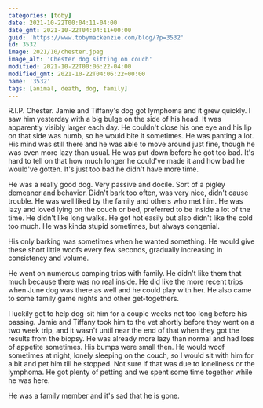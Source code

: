 ```yaml
---
categories: [toby]
date: 2021-10-22T00:04:11-04:00
date_gmt: 2021-10-22T04:04:11+00:00
guid: 'https://www.tobymackenzie.com/blog/?p=3532'
id: 3532
image: 2021/10/chester.jpeg
image_alt: 'Chester dog sitting on couch'
modified: 2021-10-22T00:06:22-04:00
modified_gmt: 2021-10-22T04:06:22+00:00
name: '3532'
tags: [animal, death, dog, family]
---
```


R.I.P. Chester.  Jamie and Tiffany's dog got lymphoma and it grew quickly.<!--more-->  I saw him yesterday with a big bulge on the side of his head.  It was apparently visibly larger each day.  He couldn't close his one eye and his lip on that side was numb, so he would bite it sometimes.  He was panting a lot.  His mind was still there and he was able to move around just fine, though he was even more lazy than usual.  He was put down before he got too bad.  It's hard to tell on that how much longer he could've made it and how bad he would've gotten.  It's just too bad he didn't have more time.

He was a really good dog.  Very passive and docile.  Sort of a pigley demeanor and behavior.  Didn't bark too often, was very nice, didn't cause trouble.  He was well liked by the family and others who met him.  He was lazy and loved lying on the couch or bed, preferred to be inside a lot of the time.  He didn't like long walks.  He got hot easily but also didn't like the cold too much.  He was kinda stupid sometimes, but always congenial.

His only barking was sometimes when he wanted something.  He would give these short little woofs every few seconds, gradually increasing in consistency and volume.

He went on numerous camping trips with family.  He didn't like them that much because there was no real inside.  He did like the more recent trips when June dog was there as well and he could play with her.  He also came to some family game nights and other get-togethers.

I luckily got to help dog-sit him for a couple weeks not too long before his passing. Jamie and Tiffany took him to the vet shortly before they went on a two week trip, and it wasn't until near the end of that when they got the results from the biopsy.  He was already more lazy than normal and had loss of appetite sometimes.  His bumps were small then.  He would woof sometimes at night, lonely sleeping on the couch, so I would sit with him for a bit and pet him till he stopped.  Not sure if that was due to loneliness or the lymphoma.  He got plenty of petting and we spent some time together while he was here.

He was a family member and it's sad that he is gone.
